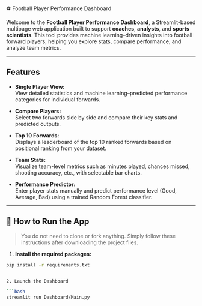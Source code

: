 ⚽ Football Player Performance Dashboard

Welcome to the **Football Player Performance Dashboard**, a Streamlit-based multipage web application built to support **coaches**, **analysts**, and **sports scientists**. This tool provides machine learning–driven insights into football forward players, helping you explore stats, compare performance, and analyze team metrics.

---

## Features

- **Single Player View:**  
  View detailed statistics and machine learning–predicted performance categories for individual forwards.

- **Compare Players:**  
  Select two forwards side by side and compare their key stats and predicted outputs.

- **Top 10 Forwards:**  
  Displays a leaderboard of the top 10 ranked forwards based on positional ranking from your dataset.

- **Team Stats:**  
  Visualize team-level metrics such as minutes played, chances missed, shooting accuracy, etc., with selectable bar charts.

- **Performance Predictor:**  
  Enter player stats manually and predict performance level (Good, Average, Bad) using a trained Random Forest classifier.

---

## 🚀 How to Run the App

> You do not need to clone or fork anything. Simply follow these instructions after downloading the project files.

1. **Install the required packages:**

```bash
pip install -r requirements.txt


2. Launch the Dashboard

```bash
streamlit run Dashboard/Main.py




